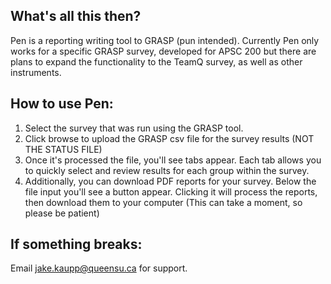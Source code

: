## What's all this then?

Pen is a reporting writing tool to GRASP (pun intended).  Currently Pen only works for a specific GRASP survey, developed for APSC 200 but there are plans to expand the functionality to the TeamQ survey, as well as other instruments.

## How to use Pen:

1. Select the survey that was run using the GRASP tool. 
2. Click browse to upload the GRASP csv file for the survey results (NOT THE STATUS FILE)
3. Once it's processed the file, you'll see tabs appear.  Each tab allows you to quickly select and review results for each group within the survey.
3. Additionally, you can download PDF reports for your survey. Below the file input you'll see a button appear.  Clicking it will process the reports, then download them to your computer (This can take a moment, so please be patient)

## If something breaks:

Email jake.kaupp@queensu.ca for support.

